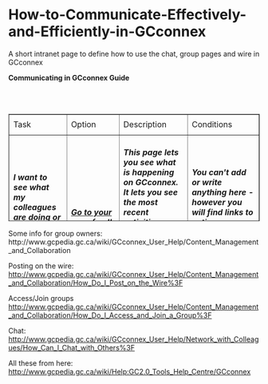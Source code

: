 # How-to-Communicate-Effectively-and-Efficiently-in-GCconnex
A short intranet page to define how to use the chat, group pages and wire in GCconnex
<p><strong>Communicating in GCconnex Guide</strong></p><table width="515" height="215" border="1">
<tr>        
<td height="41">Task</td>        
<td>Option</td>        
<td>Description</td>        
<td>Conditions</td> 
</tr>      
<tr>        
<td height="61"><h5>I want to see what my colleagues are doing or see what is happening on GCconnex!</a></h5></td>        
<td><h5><a href="https://gcconnex.gc.ca/newsfeed">Go to your newsfeed!</a></h5></td>        
<td><h5>This page lets you see what is happening on GCconnex. It lets you see the most recent activities, posts, and discussions from your colleagues or groups you've joined.</h5></td>        
<td><h5>You can't add or write anything here - however you will find links to active discussions or blogs and can join those conversations. </h5></td>      
<tr><td><h5>I want to write a little something about what I'm currently doing or share a great link I've found.</a></h5></td>        
<td><h5><a href="https://gcconnex.gc.ca/thewire/all">Go to The Wire!</h5></td>        
<td><h5>This page is like Twitter. You can tell others what you're doing, share a great link or resource, ask a question so all GCConnex members can see it (and hopefully help you answer it!). Don't forget - others can comment!</h5></td>        
<td><h5>There is a 140 character limit and colleagues can comment; so try not to be too controversial!</h5></td>      
<tr><td><h5>I want to collaborate with others on either a project, program or just share ideas!</a></h5></td>        
<td><h5><a href="https://gcconnex.gc.ca/groups">Go to Groups!</a></h5></td>        
<td><h5>You can share your ideas, documents, or projects with a very specific group of people or share with the whole GCconnex community!</h5></td>        
<td><h5>You need your colleague to be registered with GCconnex for them to add replies or posts to your group.</h5></td>
<tr><td><h5>I want to write a regular update to my followers and colleagues about what I'm doing or interested in!<a></h5></td> 
<td><h5><a href="https://gcconnex.gc.ca/blog/all">Go to your Blog!</h5></td> 
<td><h5>Express yourself through GCconnex's Blog option, which allows you to write lengthy content about what you're interested in or what you're doing.  Remember: your colleagues can comment!</h5></td> 
<td><h5>Others can comment on your posts, so try not to be too controversial!</h5></td>      
<tr> <td><h5>I want to get colleagues' opinion(s) on something!</a></h5></td> 
<td><h5><a href="https://gcconnex.gc.ca/polls">Go to Polls by clicking on the More tab!</a></h5></td> 
<td><h5>This area allows you to create or participate in polls or surveys.  This is a great tool when a group decision needs to be made!</h5></td> 
<td><h5>Your colleagues need to be registered on GCconnex.</h5></td>      
<tr> <td><h5>I want to chat instantly with colleagues that are currently online.</h5></td> 
<td><h5>There is a chat option at the bottom, right hand corner of your GCconnex screen!</h5></td> 
<td><h5>This option allows you to chat "live" with your colleagues whom are already on GCconnex, remember if a decision is made - you may want to save the conversation by copying and pasting it into a word document.</h5></td>
<td><h5>GCconnex does not track and save live chats.  You must copy the chat text and save it yourself.</h5></td>      
</table>
Some info for group owners:
http://www.gcpedia.gc.ca/wiki/GCconnex_User_Help/Content_Management_and_Collaboration

Posting on the wire:
http://www.gcpedia.gc.ca/wiki/GCconnex_User_Help/Content_Management_and_Collaboration/How_Do_I_Post_on_the_Wire%3F

Access/Join groups
http://www.gcpedia.gc.ca/wiki/GCconnex_User_Help/Content_Management_and_Collaboration/How_Do_I_Access_and_Join_a_Group%3F

Chat:
http://www.gcpedia.gc.ca/wiki/GCconnex_User_Help/Network_with_Colleagues/How_Can_I_Chat_with_Others%3F

All these from here: http://www.gcpedia.gc.ca/wiki/Help:GC2.0_Tools_Help_Centre/GCconnex
